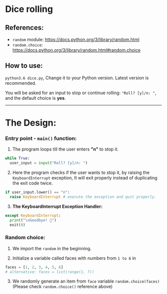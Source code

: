 # Dice rolling

## References:

- `random` module:	https://docs.python.org/3/library/random.html
- `random.choice`:	https://docs.python.org/3/library/random.html#random.choice

## How to use:

`python3.6 dice.py`, Change it to your Python version. Latest version is recommended.

You will be asked for an input to stop or continue rolling: `"Roll? [y]/n: "`, and the default choice is **yes**.

<hr>

# The Design:
### Entry point - `main()` function:
1. The program loops till the user enters **"n"** to stop it.

  ```python
  while True:
    user_input = input("Roll? [y]/n: ")
  ```

2. Here the program checks if the user wants to stop it, by raising the `KeyboardInterrupt` exception, It will exit properly instead of duplicating the exit code twice.

  ```python
  if user_input.lower() == "n":
    raise KeyboardInterrupt # execute the exception and quit properly.
  ```
3. **The KeyboardInterrupt Exception Handler:**

  ```python
  except KeyboardInterrupt:
    print("\nGoodbye! 👋")
    exit(0)
  ```

### Random choice:
1. We import the `random` in the beginning.

2. Initialize a variable called faces with numbers from `1 to 6` in
  ```python
  faces = [1, 2, 3, 4, 5, 6]
  # alternative: faces = list(range(1, 7))
  ```

3. We randomly generate an item from `face` variable `random.choice(faces)` (Please check `random.choice()` reference above)
